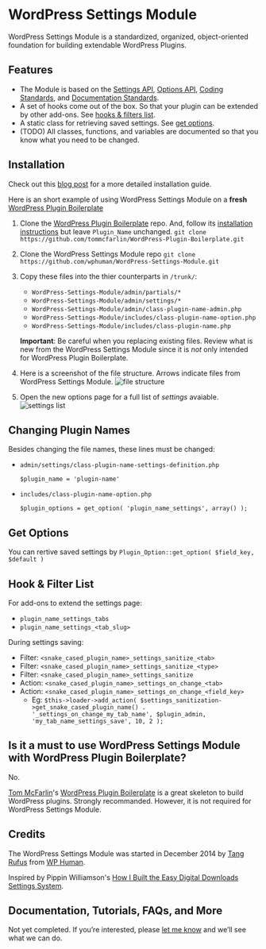 # WordPress Settings Module

WordPress Settings Module is a standardized, organized, object-oriented foundation for building extendable WordPress Plugins.

## Features
* The Module is based on the [Settings API](http://codex.wordpress.org/Settings_API), [Options API](http://codex.wordpress.org/Options_API), [Coding Standards](http://codex.wordpress.org/WordPress_Coding_Standards), and [Documentation Standards](http://make.wordpress.org/core/handbook/inline-documentation-standards/php-documentation-standards/).
* A set of hooks come out of the box. So that your plugin can be extended by other add-ons. See [hooks & filters list](#hook--filter-list).
* A static class for retrieving saved settings. See [get options](#get-options).
* (TODO) All classes, functions, and variables are documented so that you know what you need to be changed.


## Installation
Check out this [blog post](https://wphuman.com/announcing-wordpress-settings-module/) for a more detailed installation guide.

Here is an short example of using WordPress Settings Module on a **fresh** [WordPress Plugin Boilerplate](https://github.com/tommcfarlin/WordPress-Plugin-Boilerplate/)

1. Clone the [WordPress Plugin Boilerplate](https://github.com/tommcfarlin/WordPress-Plugin-Boilerplate/) repo. And, follow its [installation instructions](https://github.com/tommcfarlin/WordPress-Plugin-Boilerplate/blob/master/README.md#installation) but leave `Plugin_Name` unchanged.
`git clone https://github.com/tommcfarlin/WordPress-Plugin-Boilerplate.git`

2. Clone the WordPress Settings Module repo
`git clone https://github.com/wphuman/WordPress-Settings-Module.git`

3. Copy these files into the thier counterparts in `/trunk/`:
	* `WordPress-Settings-Module/admin/partials/*`
	* `WordPress-Settings-Module/admin/settings/*`
	* `WordPress-Settings-Module/admin/class-plugin-name-admin.php`
	* `WordPress-Settings-Module/includes/class-plugin-name-option.php`
	* `WordPress-Settings-Module/includes/class-plugin-name.php`

	**Important**: Be careful when you replacing existing files. Review what is new from the WordPress Settings Module since it is *not* only intended for WordPress Plugin Boilerplate.

4. Here is a screenshot of the file structure. Arrows indicate files from WordPress Settings Module.
![file structure](https://raw.githubusercontent.com/wphuman/WordPress-Settings-Module/master/screenshot-file-structure.png)

5. Open the new options page for a full list of *settings* avaiable.
![settings list](https://raw.githubusercontent.com/wphuman/WordPress-Settings-Module/master/screenshot-settings-list.png)


## Changing Plugin Names
Besides changing the file names, these lines must be changed:
* `admin/settings/class-plugin-name-settings-definition.php`

	`$plugin_name = 'plugin-name'`

* `includes/class-plugin-name-option.php`

	`$plugin_options = get_option( 'plugin_name_settings', array() );`

## Get Options
You can rertive saved settings by `Plugin_Option::get_option( $field_key, $default )`


## Hook & Filter List
For add-ons to extend the settings page:
* `plugin_name_settings_tabs`
* `plugin_name_settings_<tab_slug>`

During settings saving:
* Filter: `<snake_cased_plugin_name>_settings_sanitize_<tab>`
* Filter: `<snake_cased_plugin_name>_settings_sanitize_<type>`
* Filter: `<snake_cased_plugin_name>_settings_sanitize`
* Action: `<snake_cased_plugin_name>_settings_on_change_<tab>`
* Action: `<snake_cased_plugin_name>_settings_on_change_<field_key>`
   * Eg: `$this->loader->add_action( $settings_sanitization->get_snake_cased_plugin_name() . '_settings_on_change_my_tab_name', $plugin_admin, 'my_tab_name_settings_save', 10, 2 );`


## Is it a must to use WordPress Settings Module with WordPress Plugin Boilerplate?
No.

[Tom McFarlin](http://tommcfarlin.com)'s [WordPress Plugin Boilerplate](https://github.com/tommcfarlin/WordPress-Plugin-Boilerplate/) is a great skeleton to build WordPress plugins. Strongly recommanded. However, it is not required for WordPress Settings Module.


## Credits
The WordPress Settings Module was started in December 2014 by [Tang Rufus](http://tangrufus.com/) from [WP Human](https://wphuman.com/).

Inspired by Pippin Williamson's [How I Built the Easy Digital Downloads Settings System](https://pippinsplugins.com/how-i-built-settings-system-easy-digital-downloads/).

## Documentation, Tutorials, FAQs, and More

Not yet completed. If you’re interested, please [let me know](https://wphuman.com/contact/) and we’ll see what we can do.

